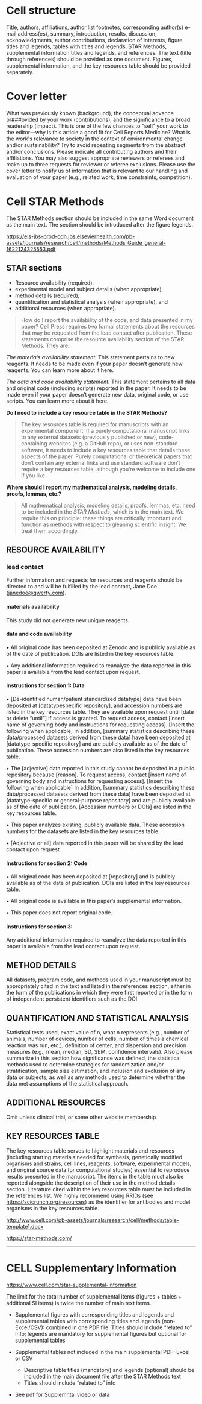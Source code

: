 # Cell structure

Title, authors, affiliations, author list footnotes, corresponding author(s) e-mail address(es), summary, introduction, results, discussion, acknowledgments, author contributions, declaration of interests, figure titles and legends, tables with titles and legends, STAR Methods, supplemental information titles and legends, and references. The text (title through references) should be provided as one document. Figures, supplemental information, and the key resources table should be provided separately.

# Cover letter

What was previously known (background), the conceptual advance pr###ovided by your work (contributions), and the significance to a broad readership (impact). This is one of the few chances to "sell" your work to the editor—why is this article a good fit for Cell Reports Medicine? What is the work's relevance to society in the context of environmental change and/or sustainability? Try to avoid repeating segments from the abstract and/or conclusions. Please indicate all contributing authors and their affiliations. You may also suggest appropriate reviewers or referees and make up to three requests for reviewer or referee exclusions. Please use the cover letter to notify us of information that is relevant to our handling and evaluation of your paper (e.g., related work, time constraints, competition).


# Cell STAR Methods
The STAR Methods section should be included in the same Word document as the main text. The section
should be introduced after the figure legends.

https://els-jbs-prod-cdn.jbs.elsevierhealth.com/pb-assets/journals/research/cell/methods/Methods_Guide_general-1622124325553.pdf

## STAR sections

+ Resource availability (required), 
+ experimental model and subject details (when appropriate), 
+ method details (required), 
+ quantification and statistical analysis (when appropriate), and 
+ additional resources (when appropriate). 

> How do I report the availability of the code, and data presented in my paper?
> Cell Press requires two formal statements about the resources that may be requested from the lead contact after publication. These statements comprise the resource availability section of the STAR Methods. They are:

*The materials availability statement.*
 This statement pertains to new reagents. It needs to be made even if your paper doesn’t generate new reagents. You can learn more about it here.

*The data and code availability statement.*
 This statement pertains to all data and original code (including scripts) reported in the paper. It needs to be made even if your paper doesn’t generate new data, original code, or use scripts. You can learn more about it here.

**Do I need to include a key resource table in the STAR Methods?**
> The key resources table is required for manuscripts with an experimental component. If a purely computational manuscript links to any external datasets (previously published or new), code-containing websites (e.g. a GitHub repo), or uses non-standard software, it needs to include a key resources table that details these aspects of the paper. Purely computational or theoretical papers that don’t contain any external links and use standard software don’t require a key resources table, although you’re welcome to include one if you like.

**Where should I report my mathematical analysis, modeling details, proofs, lemmas, etc.?**
> All mathematical analysis, modeling details, proofs, lemmas, etc. need to be included in the *STAR Methods*, which is in the main text. We require this on principle: these things are critically important and function as methods with respect to gleaning scientific insight. We treat them accordingly.


## RESOURCE AVAILABILITY

###  lead contact

Further information and requests for resources and reagents should be directed to and will be
fulfilled by the lead contact, Jane Doe (janedoe@qwerty.com).

####  materials availability

This study did not generate new unique reagents.

####  data and code availability

• All original code has been deposited at Zenodo and is publicly available as of the date of
publication. DOIs are listed in the key resources table.

• Any additional information required to reanalyze the data reported in this paper is available
from the lead contact upon request.


#### Instructions for section 1: Data

• [De-identified human/patient standardized datatype] data have been deposited at [datatypespecific repository], and accession numbers are listed in the key resources table. They are available upon request until [date or delete “until”] if access is granted. To request access, contact [insert name of governing body and instructions for requesting access]. [Insert the
following when applicable] In addition, [summary statistics describing these data/processed
datasets derived from these data] have been deposited at [datatype-specific repository] and are
publicly available as of the date of publication. These accession numbers are also listed in the
key resources table.




• The [adjective] data reported in this study cannot be deposited in a public repository because
[reason]. To request access, contact [insert name of governing body and instructions for
requesting access]. [Insert the following when applicable] In addition, [summary statistics
describing these data/processed datasets derived from these data] have been deposited at
[datatype-specific or general-purpose repository] and are publicly available as of the date of
publication. [Accession numbers or DOIs] are listed in the key resources table.

• This paper analyzes existing, publicly available data. These accession numbers for the
datasets are listed in the key resources table.

• [Adjective or all] data reported in this paper will be shared by the lead contact upon request.

#### Instructions for section 2: Code

• All original code has been deposited at [repository] and is publicly available as of the date of
publication. DOIs are listed in the key resources table.

• All original code is available in this paper’s supplemental information.

• This paper does not report original code.

#### Instructions for section 3:

Any additional information required to reanalyze the data
reported in this paper is available from the lead contact upon request.

## METHOD DETAILS

All datasets, program code, and methods used in your manuscript must be appropriately cited in the text
and listed in the references section, either in the form of the publications in which they were first reported
or in the form of independent persistent identifiers such as the DOI.

## QUANTIFICATION AND STATISTICAL ANALYSIS

Statistical tests used, exact value of n, what n represents (e.g., number of
animals, number of devices, number of cells, number of times a chemical reaction was run, etc.),
definition of center, and dispersion and precision measures (e.g., mean, median, SD, SEM, confidence
intervals). Also please summarize in this section how significance was defined, the statistical methods
used to determine strategies for randomization and/or stratification, sample size estimation, and inclusion
and exclusion of any data or subjects, as well as any methods used to determine whether the data met
assumptions of the statistical approach.

## ADDITIONAL RESOURCES 

Omit unless clinical trial, or some other website membership

## KEY RESOURCES TABLE

The key resources table serves to highlight materials and resources (including starting materials needed
for synthesis, genetically modified organisms and strains, cell lines, reagents, software, experimental
models, and original source data for computational studies) essential to reproduce results presented in
the manuscript. The items in the table must also be reported alongside the description of their use in the
method details section. Literature cited within the key resources table must be included in the references
list. We highly recommend using RRIDs (see https://scicrunch.org/resources) as the identifier for
antibodies and model organisms in the key resources table.

http://www.cell.com/pb-assets/journals/research/cell/methods/table-template1.docx

https://star-methods.com/

---

# CELL Supplementary Information

https://www.cell.com/star-supplemental-information

 The limit for the total number of supplemental items (figures + tables + additional SI items) is twice the number of main text items.

+ Supplemental figures with corresponding titles and legends and supplemental tables with
corresponding titles and legends (non-Excel/CSV): combined in one PDF file: Titles should include “related to” info; legends are mandatory for supplemental figures but
optional for supplemental tables

+ Supplemental tables not included in the main supplemental PDF: Excel or CSV
    + Descriptive table titles (mandatory) and legends (optional) should be included in the main
document file after the STAR Methods text
    + Titles should include “related to” info

+ See pdf for Supplemntal video or data
